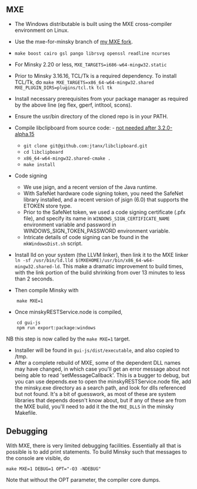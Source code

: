 ## MXE

- The Windows distributable is built using the MXE cross-compiler environment on Linux. 

- Use the mxe-for-minsky branch of [my MXE fork](https://github.com/highperformancecoder/mxe/tree/mxe-for-minsky). 

- `make boost cairo gsl pango librsvg openssl readline ncurses`
- For Minsky 2.20 or less, `MXE_TARGETS=i686-w64-mingw32.static`
- Prior to Minsky 3.16.16, TCL/Tk is a required dependency. To install TCL/Tk, do `make MXE_TARGETS=x86_64-w64-mingw32.shared MXE_PLUGIN_DIRS=plugins/tcl.tk tcl tk`

- Install necessary prerequisites from your package manager as required by the above line (eg flex, gperf, intltool, scons).
- Ensure the usr/bin directory of the cloned repo is in your PATH.
- Compile libclipboard from source code: - [not needed after 3.2.0-alpha.15](https://sourceforge.net/p/minsky/tickets/1662/)
  * `git clone git@github.com:jtanx/libclipboard.git`
  * `cd libclipboard`
  * `x86_64-w64-mingw32.shared-cmake .`
  * `make install`

- Code signing
  * We use jsign, and a recent version of the Java runtime.
  * With SafeNet hardware code signing token, you need the SafeNet library installed, and a recent version of jsign (6.0) that supports the ETOKEN store type.
  * Prior to the SafeNet token, we used a code signing certificate (.pfx file), and specify its name in `WINDOWS_SIGN_CERTIFICATE_NAME` environment   variable and password in WINDOWS_SIGN_TOKEN_PASSWORD environment variable.
  * Intricate details of code signing can be found in the `mkWindowsDist.sh` script.
- Install lld on your system (the LLVM linker), then link it to the MXE linker `ln -sf /usr/bin/ld.lld $(MXEHOME)/usr/bin/x86_64-w64-mingw32.shared-ld`. This make a dramatic improvement to build times, with the link portion of the build shrinking from over 13 minutes to less than 2 seconds.
- Then compile Minsky with

~~~~
    make MXE=1
~~~~
- Once minskyRESTService.node is compiled, 
~~~~~
    cd gui-js
    npm run export:package:windows
~~~~~
  NB this step is now called by the `make MXE=1` target.
- Installer will be found in `gui-js/dist/executable`, and also copied to /tmp.
- After a complete rebuild of MXE, some of the dependent DLL names may have changed, in which case you'll get an error message about not being able to read 'setMessageCallback'. This is a bugger to debug, but you can use depends.exe to open the minskyRESTService.node file, add the minsky.exe directory as a search path, and look for dlls referenced but not found. It's a bit of guesswork, as most of these are system libraries that depends doesn't know about, but if any of these are from the MXE build, you'll need to add it the the `MXE_DLLS` in the minsky Makefile.

## Debugging
With MXE, there is very limited debugging facilities. Essentially all that is possible is to add print statements. To build Minsky such that messages to the console are visible, do
~~~~
make MXE=1 DEBUG=1 OPT="-O3 -NDEBUG"
~~~~
Note that without the OPT parameter, the compiler core dumps.
